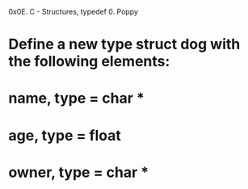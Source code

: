 0x0E. C - Structures, typedef
0. Poppy
# Define a new type struct dog with the following elements:
# name, type = char *
# age, type = float
# owner, type = char *
